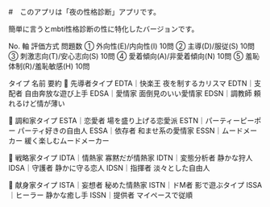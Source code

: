 #　このアプリは「夜の性格診断」アプリです。

簡単に言うとmbti性格診断の性に特化したバージョンです。


No.	軸	評価方式	問題数
①	外向性(E)/内向性(I)		10問
②	主導(D)/服従(S)		10問
③	刺激志向(T)/安心志向(S)		10問
④	愛着傾向(A)/非愛着傾向(N)	10問
⑤	羞恥体制(R)/羞恥敏感(H)	 10問

タイプ	名前	要約
👑 先導者タイプ
	EDTA｜快楽王	夜を制するカリスマ
	EDTN｜支配者	自由奔放な遊び上手
	EDSA｜愛情家	面倒見のいい愛情家
	EDSN｜調教師	頼れるけど情が薄い
		
💖 調和家タイプ
	ESTA｜恋愛者	場を盛り上げる恋愛派
	ESTN｜パーティーピーポー	パーティ好きの自由人
	ESSA｜依存者	和ませ系の愛情家
	ESSN｜ムードメーカー	緩く楽しむムードメーカー
		
👤 戦略家タイプ
	IDTA｜情熱家	寡黙だが情熱家
	IDTN｜変態分析者	静かな狩人
	IDSA｜守護者	静かに守る恋人
	IDSN｜指揮者	淡々とした自由人
		
💫 献身家タイプ
	ISTA｜妄想者	秘めた情熱家
	ISTN｜ドM者		影で遊ぶタイプ
	ISSA｜ヒーラー		静かな癒し手
	ISSN｜提供者	マイペースで従順